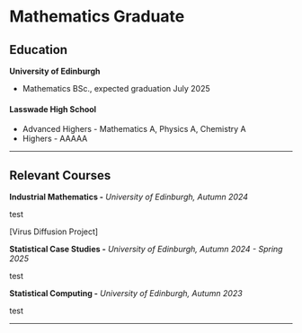 # Mathematics Graduate


## Education
**University of Edinburgh**
- Mathematics BSc., expected graduation July 2025

#### Lasswade High School
- Advanced Highers - Mathematics A, Physics A, Chemistry A
- Highers - AAAAA

---

## Relevant Courses

**Industrial Mathematics -**
*University of Edinburgh, Autumn 2024*

test

[Virus Diffusion Project]

**Statistical Case Studies -**
*University of Edinburgh, Autumn 2024 - Spring 2025*

test



**Statistical Computing -**
*University of Edinburgh, Autumn 2023*

test



---
